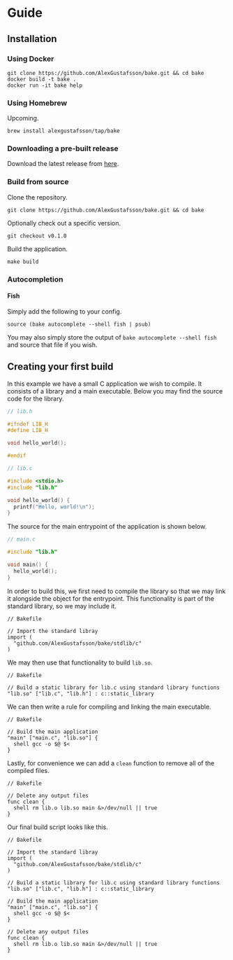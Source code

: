 # Guide

## Installation

### Using Docker

```shell
git clone https://github.com/AlexGustafsson/bake.git && cd bake
docker build -t bake .
docker run -it bake help
```

### Using Homebrew

Upcoming.

```shell
brew install alexgustafsson/tap/bake
```

### Downloading a pre-built release

Download the latest release from [here](https://github.com/AlexGustafsson/bake/releases).

### Build from source

Clone the repository.

```shell
git clone https://github.com/AlexGustafsson/bake.git && cd bake
```

Optionally check out a specific version.

```shell
git checkout v0.1.0
```

Build the application.

```shell
make build
```

### Autocompletion

#### Fish

Simply add the following to your config.

```fish
source (bake autocomplete --shell fish | psub)
```

You may also simply store the output of `bake autocomplete --shell fish` and source that file if you wish.

## Creating your first build

In this example we have a small C application we wish to compile. It consists of a library and a main executable. Below you may find the source code for the library.
```c
// lib.h

#ifndef LIB_H
#define LIB_H

void hello_world();

#endif
```

```c
// lib.c

#include <stdio.h>
#include "lib.h"

void hello_world() {
  printf("Hello, world!\n");
}
```

The source for the main entrypoint of the application is shown below.

```c
// main.c

#include "lib.h"

void main() {
  hello_world();
}
```

In order to build this, we first need to compile the library so that we may link it alongside the object for the entrypoint. This functionality is part of the standard library, so we may include it.

```bake
// Bakefile

// Import the standard libray
import (
  "github.com/AlexGustafsson/bake/stdlib/c"
)
```

We may then use that functionality to build `lib.so`.

```bake
// Bakefile

// Build a static library for lib.c using standard library functions
"lib.so" ["lib.c", "lib.h"] : c::static_library
```

We can then write a rule for compiling and linking the main executable.

```bake
// Bakefile

// Build the main application
"main" ["main.c", "lib.so"] {
  shell gcc -o $@ $<
}
````

Lastly, for convenience we can add a `clean` function to remove all of the compiled files.

```bake
// Bakefile

// Delete any output files
func clean {
  shell rm lib.o lib.so main &>/dev/null || true
}
````

Our final build script looks like this.

```bake
// Bakefile

// Import the standard libray
import (
  "github.com/AlexGustafsson/bake/stdlib/c"
)

// Build a static library for lib.c using standard library functions
"lib.so" ["lib.c", "lib.h"] : c::static_library

// Build the main application
"main" ["main.c", "lib.so"] {
  shell gcc -o $@ $<
}

// Delete any output files
func clean {
  shell rm lib.o lib.so main &>/dev/null || true
}
```
